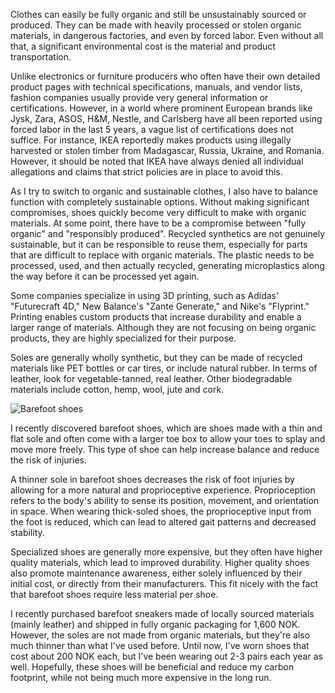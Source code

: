 Clothes can easily be fully organic and still be unsustainably sourced or produced. They can be made with heavily processed or stolen organic materials, in dangerous factories, and even by forced labor. Even without all that, a significant environmental cost is the material and product transportation.

Unlike electronics or furniture producers who often have their own detailed product pages with technical specifications, manuals, and vendor lists, fashion companies usually provide very general information or certifications. However, in a world where prominent European brands like Jysk, Zara, ASOS, H&M, Nestle, and Carlsberg have all been reported using forced labor in the last 5 years, a vague list of certifications does not suffice. For instance, IKEA reportedly makes products using illegally harvested or stolen timber from Madagascar, Russia, Ukraine, and Romania. However, it should be noted that IKEA have always denied all individual allegations and claims that strict policies are in place to avoid this.

As I try to switch to organic and sustainable clothes, I also have to balance function with completely sustainable options. Without making significant compromises, shoes quickly become very difficult to make with organic materials. At some point, there have to be a compromise between "fully organic" and "responsibly produced". Recycled synthetics are not genuinely sustainable, but it can be responsible to reuse them, especially for parts that are difficult to replace with organic materials. The plastic needs to be processed, used, and then actually recycled, generating microplastics along the way before it can be processed yet again.

Some companies specialize in using 3D printing, such as Adidas' "Futurecraft 4D," New Balance's "Zante Generate," and Nike's "Flyprint." Printing enables custom products that increase durability and enable a larger range of materials. Although they are not focusing on being organic products, they are highly specialized for their purpose.

Soles are generally wholly synthetic, but they can be made of recycled materials like PET bottles or car tires, or include natural rubber. In terms of leather, look for vegetable-tanned, real leather. Other biodegradable materials include cotton, hemp, wool, jute and cork.

![Barefoot shoes](https://i.imgur.com/wOhG1es.jpg "Be Lenka")

I recently discovered barefoot shoes, which are shoes made with a thin and flat sole and often come with a larger toe box to allow your toes to splay and move more freely. This type of shoe can help increase balance and reduce the risk of injuries.

A thinner sole in barefoot shoes decreases the risk of foot injuries by allowing for a more natural and proprioceptive experience. Proprioception refers to the body's ability to sense its position, movement, and orientation in space. When wearing thick-soled shoes, the proprioceptive input from the foot is reduced, which can lead to altered gait patterns and decreased stability.

 Specialized shoes are generally more expensive, but they often have higher quality materials, which lead to improved durability. Higher quality shoes also promote maintenance awareness, either solely influenced by their initial cost, or directly from their manufacturers. This fit nicely with the fact that barefoot shoes require less material per shoe.

I recently purchased barefoot sneakers made of locally sourced materials (mainly leather) and shipped in fully organic packaging for 1,600 NOK. However, the soles are not made from organic materials, but they're also much thinner than what I've used before. Until now, I've worn shoes that cost about 200 NOK each, but I've been wearing out 2-3 pairs each year as well. Hopefully, these shoes will be beneficial and reduce my carbon footprint, while not being much more expensive in the long run.